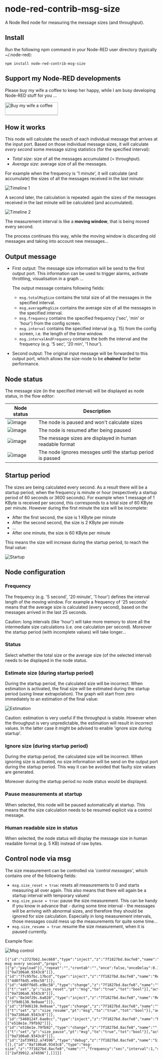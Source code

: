 # node-red-contrib-msg-size
A Node Red node for measuring the message sizes (and throughput).

## Install
Run the following npm command in your Node-RED user directory (typically ~/.node-red):
```
npm install node-red-contrib-msg-size
```

## Support my Node-RED developments

Please buy my wife a coffee to keep her happy, while I am busy developing Node-RED stuff for you ...

<a href="https://www.buymeacoffee.com/bartbutenaers" target="_blank"><img src="https://www.buymeacoffee.com/assets/img/custom_images/orange_img.png" alt="Buy my wife a coffee" style="height: 41px !important;width: 174px !important;box-shadow: 0px 3px 2px 0px rgba(190, 190, 190, 0.5) !important;-webkit-box-shadow: 0px 3px 2px 0px rgba(190, 190, 190, 0.5) !important;" ></a>

## How it works
This node will calculate the seach of each individual message that arrives at the input port.  Based on those individual message sizes, it will calculate *every second* some message sizing statistics (for the specified interval):
+ *Total size*: size of all the messages accumulated (= throughput).
+ *Average size*: average size of all the messages.

For example when the frequency is '1 minute', it will calculate (and accumulate) the sizes of all the messages received in the *last minute*: 

![Timeline 1](https://user-images.githubusercontent.com/14224149/103375925-9bf8d000-4adb-11eb-96c5-ae3f511d8096.png)

A second later, the calculation is repeated: again the sizes of the messages received in the last minute will be calculated (and accumulated).

![Timeline 2](https://user-images.githubusercontent.com/14224149/103376041-dc584e00-4adb-11eb-9269-28171e9a8cb8.png)

The measurement interval is like a **moving window**, that is being moved every second.

The process continues this way, while the moving window is discarding old messages and taking into account new messages...

## Output message
+ First output: The message size information will be send to the first output port.  This information can be used to trigger alarms, activate throttling, visualisation in a graph ...

   The output message contains following fields:
   + `msg.totalMsgSize` contains the total size of all the messages in the specified interval.
   + `msg.averageMsgSize` contains the average size of all the messages in the specified interval.
   + `msg.frequency` contains the specified frequency ('sec', 'min' or 'hour') from the config screen.
   + `msg.interval` contains the specified interval (e.g. 15) from the config screen, i.e. the length of the time window.
   + `msg.intervalAndFrequency` contains the both the interval and the frequency (e.g. '5 sec', '20 min', '1 hour').
   
+ Second output: The original input message will be forwarded to this output port, which allows the size-node to be ***chained*** for better performance.

## Node status
The message size (in the specified interval) will be displayed as node status, in the flow editor:

| Node status  | Description |
| ------------- | ------------- |
| ![image](https://user-images.githubusercontent.com/14224149/103376618-753b9900-4add-11eb-9833-f9b0845d0323.png)  | The node is paused and won't calculate sizes  |
| ![image](https://user-images.githubusercontent.com/14224149/103376664-9c926600-4add-11eb-97b0-210e0e3694fd.png)  | The node is resumed after being paused  |
| ![image](https://user-images.githubusercontent.com/14224149/103376735-c481c980-4add-11eb-83cd-81162355efd4.png)  | The message sizes are displayed in human readable format  |
| ![image](https://user-images.githubusercontent.com/14224149/103376832-fb57df80-4add-11eb-8983-b745359c4d6c.png)  | The node ignores messges until the startup period is passed  |

## Startup period
The sizes are being calculated every second.  As a result there will be a startup period, when the frequency is minute or hour (respectively a startup period of 60 seconds or 3600 seconds).
For example when 1 message of 1 KByte is received per second, this corresponds to a total size of 60 KByte per minute.  However during the first minute the size will be incomplete:
+ After the first second, the size is 1 KByte per minute
+ After the second second, the size is 2 KByte per minute
+ ...
+ After one minute, the size is 60 KByte per minute

This means the size will increase during the startup period, to reach the final value:

![Startup](https://user-images.githubusercontent.com/14224149/103377181-edef2500-4ade-11eb-9af4-574887dd4d2e.png)

## Node configuration

### Frequency
The frequency (e.g. '5 second', '20 minute', '1 hour') defines the interval length of the moving window.
For example a frequency of '25 seconds' means that the average size is calculated (every second), based on the messages arrived in the last 25 seconds.

Caution: long intervals (like 'hour') will take more memory to store all the intermediate size calculations (i.e. one calculation per second).  Moreover the startup period (with incomplete values) will take longer...

### Status
Select whether the total size or the average size (of the selected interval) needs to be displayed in the node status.

### Estimate size (during startup period)
During the startup period, the calculated size will be incorrect.  When estimation is activated, the final size will be estimated during the startup period (using linear extrapolation).  The graph will start from zero immediately to an estimation of the final value:

![Estimation](https://user-images.githubusercontent.com/14224149/103377272-3dcdec00-4adf-11eb-9c81-63bf4bffb4ff.png)

Caution: estimation is very useful if the throughput is stable.  However when the throughput is very unpredictable, the estimation will result in incorrect values.  In the latter case it might be advised to enable 'ignore size during startup'.

### Ignore size (during startup period)
During the startup period, the calculated size will be incorrect.  When ignoring size is activated, no size information will be send on the output port during the startup period.  This way it can be avoided that faulty size values are generated.

Moreover during the startup period no node status would be displayed.

### Pause measurements at startup
When selected, this node will be paused automatically at startup.  This means that the size calculation needs to be resumed explicit via a control message.

### Human readable size in status
When selected, the node status will display the message size in human readable format (e.g. 5 KB) instead of raw bytes.

## Control node via msg
The size measurement can be controlled via *'control messages'*, which contains one of the following fields:
+ ```msg.size_reset = true```: resets all measurements to 0 and starts measuring all over again.  This also means that there will again be a startup interval with temporary values!
+ ```msg.size_pause = true```: pause the size measurement.  This can be handy if you know in advance that - during some time interval - the messages will be arriving with abnormal sizes, and therefore they should be ignored for size calculation.  Especially in long measurement intervals, those messages could mess up the measurements for quite some time...
+ ```msg.size_resume = true```: resume the size measurement, when it is paused currently.

Example flow:

![Msg control](https://user-images.githubusercontent.com/14224149/103350043-ff184180-4a9e-11eb-929d-45b45cd423c3.png)
```
[{"id":"c2727b62.bec668","type":"inject","z":"7f1827bd.8acfe8","name":"Generate msg every second","props":[{"p":"payload"}],"repeat":"","crontab":"","once":false,"onceDelay":0.1,"topic":"","payload":"test","payloadType":"str","x":360,"y":1160,"wires":[["9a7106a0.9343c8"]]},{"id":"7fc95fbc.17bcd","type":"inject","z":"7f1827bd.8acfe8","name":"Reset","repeat":"","crontab":"","once":false,"onceDelay":0.1,"topic":"","payload":"","payloadType":"date","x":290,"y":1200,"wires":[["4d0ff6d5.e9bc58"]]},{"id":"4d0ff6d5.e9bc58","type":"change","z":"7f1827bd.8acfe8","name":"","rules":[{"t":"set","p":"size_reset","pt":"msg","to":"true","tot":"bool"}],"action":"","property":"","from":"","to":"","reg":false,"x":490,"y":1200,"wires":[["9a7106a0.9343c8"]]},{"id":"8e34f29c.6a028","type":"inject","z":"7f1827bd.8acfe8","name":"Resume","repeat":"","crontab":"","once":false,"onceDelay":0.1,"topic":"","payload":"","payloadType":"date","x":300,"y":1240,"wires":[["3f9d6138.9e0aae"]]},{"id":"3f9d6138.9e0aae","type":"change","z":"7f1827bd.8acfe8","name":"","rules":[{"t":"set","p":"size_resume","pt":"msg","to":"true","tot":"bool"}],"action":"","property":"","from":"","to":"","reg":false,"x":500,"y":1240,"wires":[["9a7106a0.9343c8"]]},{"id":"5460124f.6ae8cc","type":"inject","z":"7f1827bd.8acfe8","name":"Pause","repeat":"","crontab":"","once":false,"onceDelay":0.1,"topic":"","payload":"","payloadType":"date","x":290,"y":1280,"wires":[["e518e1e.79fb92"]]},{"id":"e518e1e.79fb92","type":"change","z":"7f1827bd.8acfe8","name":"","rules":[{"t":"set","p":"size_pause","pt":"msg","to":"true","tot":"bool"}],"action":"","property":"","from":"","to":"","reg":false,"x":500,"y":1280,"wires":[["9a7106a0.9343c8"]]},{"id":"2af39912.a74596","type":"debug","z":"7f1827bd.8acfe8","name":"Size","active":true,"tosidebar":true,"console":false,"tostatus":false,"complete":"true","targetType":"full","statusVal":"","statusType":"auto","x":950,"y":1160,"wires":[]},{"id":"9a7106a0.9343c8","type":"msg-size","z":"7f1827bd.8acfe8","name":"","frequency":"sec","interval":1,"statusContent":"tot","estimation":false,"ignore":false,"pauseAtStartup":true,"humanReadableStatus":true,"x":760,"y":1160,"wires":[["2af39912.a74596"],[]]}]
```

